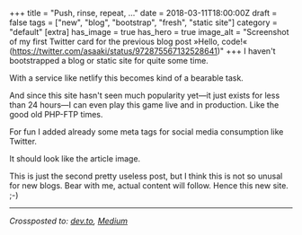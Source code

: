 +++
title = "Push, rinse, repeat, …"
date = 2018-03-11T18:00:00Z
draft = false
tags = ["new", "blog", "bootstrap", "fresh", "static site"]
category = "default"
[extra]
has_image = true
has_hero = true
image_alt = "Screenshot of my first Twitter card for the previous blog post »Hello, code!« (https://twitter.com/asaaki/status/972875567132528641)"
+++
I haven't bootstrapped a blog or static site for quite some time.

<!-- more -->

With a service like netlify this becomes kind of a bearable task.

And since this site hasn't seen much popularity yet—it just exists for less than 24 hours—I can even play this game live and in production.
Like the good old PHP-FTP times.

For fun I added already some meta tags for social media consumption like Twitter.

It should look like the article image.

This is just the second pretty useless post, but I think this is not so unusal for new blogs.
Bear with me, actual content will follow. Hence this new site. ;-)

---

_Crossposted to: [dev.to](https://dev.to/asaaki/push-rinse-repeat---16jo), [Medium](https://medium.com/markentier-tech/push-rinse-repeat-1e277fa35942)_
